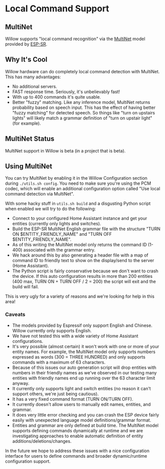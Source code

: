 # Local Command Support

## MultiNet

Willow supports "local command recognition" via the [MultiNet](https://docs.espressif.com/projects/esp-sr/en/latest/esp32s3/getting_started/readme.html) model provided by [ESP-SR](https://github.com/espressif/esp-sr).

## Why It's Cool

Willow hardware can do completely local command detection with MultiNet. This has many advantages:

- No additional servers.
- FAST response time. Seriously, it's unbelievably fast!
- With up to 400 commands it's quite usable.
- Better "fuzzy" matching. Like any inference model, MultiNet returns probability based on speech input. This has the effect of having better "fuzzy matching" for detected speech. So things like "turn on upstairs lights" will likely match a grammar definition of "turn on upstair light" (for example).

## MultiNet Status

MultiNet support in Willow is beta (in a project that is beta).

## Using MultiNet

You can try MultiNet by enabling it in the Willow Configuration section during ```./utils.sh config```. You need to make sure you're using the PCM codec, which will enable an additional configuration option called "Use local command detection via MultiNet".

With some hacky stuff in ```utils.sh build``` and a disgusting Python script when enabled we will try to do the following:

- Connect to your configured Home Assistant instance and get your entities (currently only lights and switches).
- Build the ESP-SR MultiNet English grammar file with the structure "TURN ON $ENTITY_FRIENDLY_NAME" and "TURN OFF $ENTITY_FRIENDLY_NAME".
- As of this writing the MultiNet model only returns the command ID (1-400) associated with the grammar entry.
- We hack around this by also generating a header file with a map of command ID to friendly text to show on the display/send to the server (Home Assistant).
- The Python script is fairly conservative because we don't want to crash the device. If this auto configuration results in more than 200 entities (400 max, TURN ON + TURN OFF / 2 = 200) the script will exit and the build will fail.

This is very ugly for a variety of reasons and we're looking for help in this area!

### Caveats

- The models provided by Espressif only support English and Chinese. Willow currently only supports English.
- We have not tested this with a wide variety of Home Assistant configurations.
- It's very possible (almost certain) it won't work with one or more of your entity names. For example, the MultiNet model only supports numbers expressed as words (300 = THREE HUNDRED) and only supports commands with a maximum of 63 characters.
- Because of this issues our auto generation script will drop entities with numbers in their friendly names as we've observed in our testing many entities with friendly names end up running over the 63 character limit anyway.
- It currently only supports light and switch entities (no reason it can't support others, we're just being cautious).
- It has a very fixed command format (TURN ON/TURN OFF).
- It currently doesn't allow users to manually edit names, entities, and grammar.
- It does very little error checking and you can crash the ESP device fairly easily with unexpected language model definitions/grammar format.
- Entities and grammar are only defined at build time. The MultiNet model supports defining commands dynamically at runtime and we are investigating approaches to enable automatic definition of entity additions/deletions/changes.

In the future we hope to address these issues with a nice configuration interface for users to define commands and broader dynamic/runtime configuration support.